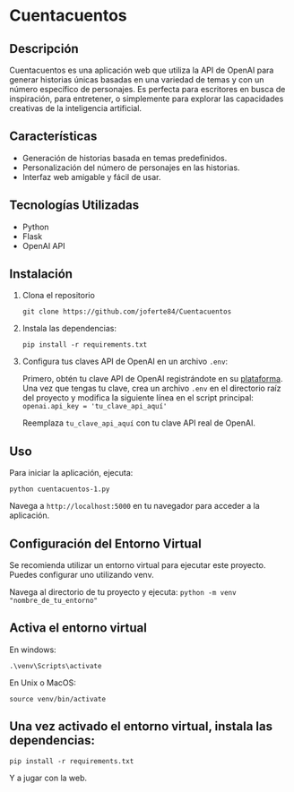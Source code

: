 # Cuentacuentos

## Descripción
Cuentacuentos es una aplicación web que utiliza la API de OpenAI para generar historias únicas basadas en una variedad de temas y con un número específico de personajes. Es perfecta para escritores en busca de inspiración, para entretener, o simplemente para explorar las capacidades creativas de la inteligencia artificial.

## Características
- Generación de historias basada en temas predefinidos.
- Personalización del número de personajes en las historias.
- Interfaz web amigable y fácil de usar.

## Tecnologías Utilizadas
- Python
- Flask
- OpenAI API

## Instalación

1. Clona el repositorio

     `git clone https://github.com/joferte84/Cuentacuentos`

2. Instala las dependencias:

      `pip install -r requirements.txt`

3. Configura tus claves API de OpenAI en un archivo `.env`:

      Primero, obtén tu clave API de OpenAI registrándote en su [plataforma](https://openai.com/api/). Una vez que tengas tu clave, crea un archivo `.env` en el directorio raíz del proyecto y modifica la siguiente línea en el script principal:
      `openai.api_key = 'tu_clave_api_aquí'`

    Reemplaza `tu_clave_api_aquí` con tu clave API real de OpenAI.

## Uso
Para iniciar la aplicación, ejecuta:

  `python cuentacuentos-1.py`

Navega a `http://localhost:5000` en tu navegador para acceder a la aplicación.

## Configuración del Entorno Virtual

Se recomienda utilizar un entorno virtual para ejecutar este proyecto. Puedes configurar uno utilizando venv.

Navega al directorio de tu proyecto y ejecuta:
`python -m venv "nombre_de_tu_entorno"`

## Activa el entorno virtual

En windows:

`.\venv\Scripts\activate`

En Unix o MacOS:

`source venv/bin/activate`

## Una vez activado el entorno virtual, instala las dependencias:

`pip install -r requirements.txt`

Y a jugar con la web.

